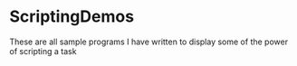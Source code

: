 # ScriptingDemos
These are all sample programs I have written to display some of the power of scripting a task
